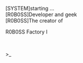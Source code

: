 [SYSTEM]starting ... <br>
[R0B0SS]Developer and geek <br>
[R0B0SS]The creator of <p href="https://www.curseforge.com/minecraft/modpacks/robossfactory1">R0B0SS Factory I </p>  <br>
<p>>_</p>
